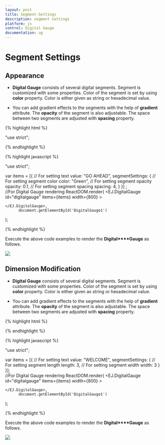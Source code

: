```yaml
---
layout: post
title: Segment-Settings
description: segment settings
platform: js
control: Digital Gauge
documentation: ug
---
```


# Segment Settings

## Appearance

* **Digital Gauge** consists of several digital segments. Segment is customized with some properties. Color of the segment is set by using **color** property. Color is either given as string or hexadecimal value. 

* You can add gradient effects to the segments with the help of **gradient** attribute. The **opacity** of the segment is also adjustable. The space between two segments are adjusted with **spacing** property.

{% highlight html %}

"use strict";

<div id="DigitalGauge1"></div>


{% endhighlight %}

{% highlight javascript %}

"use strict";

var items = [{
     // For setting text
    value: "GO AHEAD",
    segmentSettings: {
        // For setting segment color
        color: "Green",
        // For setting segment opacity
        opacity: 0.1,
        // For setting segment spacing
        spacing: 4,
    }
}]  ;  
//For Digital Gauge rendering
ReactDOM.render(
    <EJ.DigitalGauge id="digitalgauge"
	items={items} width={800}
    >
                    
    </EJ.DigitalGauge>,
		  document.getElementById('DigitalGauge1')
);

{% endhighlight %}

Execute the above code examples to render the **Digital****Gauge** as follows.

![](/js/DigitalGauge/Segment-Settings_images/Segment-Settings_img1.png)

## Dimension Modification

* **Digital Gauge** consists of several digital segments. Segment is customized with some properties. Color of the segment is set by using **color** property. Color is either given as string or hexadecimal value. 

* You can add gradient effects to the segments with the help of **gradient** attribute. The **opacity** of the segment is also adjustable. The space between two segments are adjusted with **spacing** property.


{% highlight html %}

<div id="DigitalGauge1"></div>

{% endhighlight %}

{% highlight javascript %}

"use strict";

var items = [{
    // For setting text
     value: "WELCOME",
     segmentSettings: {
         // For setting segment length
         length: 3,
         // For setting segment width
         width: 3
     }
}];  
//For Digital Gauge rendering
ReactDOM.render(
    <EJ.DigitalGauge id="digitalgauge"
	items={items} width={800}
    >
                    
    </EJ.DigitalGauge>,
		  document.getElementById('DigitalGauge1')
);

{% endhighlight %}


Execute the above code examples to render the **Digital****Gauge** as follows.

![](/js/DigitalGauge/Segment-Settings_images/Segment-Settings_img2.png)

